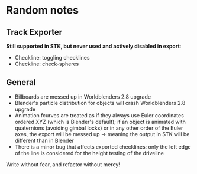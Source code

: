 # Random notes
## Track Exporter
**Still supported in STK, but never used and actively disabled in export**:
- Checkline: toggling checklines
- Checkline: check-spheres


## General
- Billboards are messed up in Worldblenders 2.8 upgrade
- Blender's particle distribution for objects will crash Worldblenders 2.8 upgrade
- Animation fcurves are treated as if they always use Euler coordinates ordered XYZ (which is Blender's default);
  if an object is animated with quaternions (avoiding gimbal locks) or in any other order of the Euler axes, the export
  will be messed up -> meaning the output in STK will be different than in Blender
- There is a minor bug that affects exported checklines: only the left edge of the line is considered for the height
  testing of the driveline


Write without fear, and refactor without mercy!
